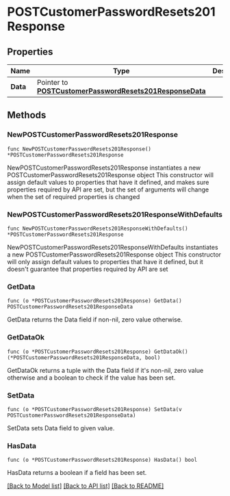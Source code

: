 # POSTCustomerPasswordResets201Response

## Properties

Name | Type | Description | Notes
------------ | ------------- | ------------- | -------------
**Data** | Pointer to [**POSTCustomerPasswordResets201ResponseData**](POSTCustomerPasswordResets201ResponseData.md) |  | [optional] 

## Methods

### NewPOSTCustomerPasswordResets201Response

`func NewPOSTCustomerPasswordResets201Response() *POSTCustomerPasswordResets201Response`

NewPOSTCustomerPasswordResets201Response instantiates a new POSTCustomerPasswordResets201Response object
This constructor will assign default values to properties that have it defined,
and makes sure properties required by API are set, but the set of arguments
will change when the set of required properties is changed

### NewPOSTCustomerPasswordResets201ResponseWithDefaults

`func NewPOSTCustomerPasswordResets201ResponseWithDefaults() *POSTCustomerPasswordResets201Response`

NewPOSTCustomerPasswordResets201ResponseWithDefaults instantiates a new POSTCustomerPasswordResets201Response object
This constructor will only assign default values to properties that have it defined,
but it doesn't guarantee that properties required by API are set

### GetData

`func (o *POSTCustomerPasswordResets201Response) GetData() POSTCustomerPasswordResets201ResponseData`

GetData returns the Data field if non-nil, zero value otherwise.

### GetDataOk

`func (o *POSTCustomerPasswordResets201Response) GetDataOk() (*POSTCustomerPasswordResets201ResponseData, bool)`

GetDataOk returns a tuple with the Data field if it's non-nil, zero value otherwise
and a boolean to check if the value has been set.

### SetData

`func (o *POSTCustomerPasswordResets201Response) SetData(v POSTCustomerPasswordResets201ResponseData)`

SetData sets Data field to given value.

### HasData

`func (o *POSTCustomerPasswordResets201Response) HasData() bool`

HasData returns a boolean if a field has been set.


[[Back to Model list]](../README.md#documentation-for-models) [[Back to API list]](../README.md#documentation-for-api-endpoints) [[Back to README]](../README.md)


